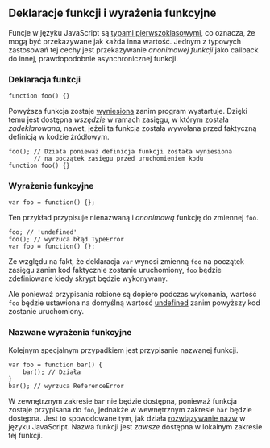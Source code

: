 ## Deklaracje funkcji i wyrażenia funkcyjne

Funcje w języku JavaScript są [typami pierwszoklasowymi][1], co oznacza, że mogą 
być przekazywane jak każda inna wartość. Jednym z typowych zastosowań tej cechy 
jest przekazywanie *anonimowej funkcji* jako callback do innej, prawdopodobnie 
asynchronicznej funkcji.

### Deklaracja funkcji

    function foo() {}

Powyższa funkcja zostaje [wyniesiona](#function.scopes) zanim program wystartuje. Dzięki temu 
jest dostępna *wszędzie* w ramach zasięgu, w którym została *zadeklarowana*,
nawet, jeżeli ta funkcja została wywołana przed faktyczną definicją w kodzie źródłowym.

    foo(); // Działa ponieważ definicja funkcji została wyniesiona 
           // na początek zasięgu przed uruchomieniem kodu
    function foo() {}

### Wyrażenie funkcyjne

    var foo = function() {};

Ten przykład przypisuje nienazwaną i *anonimową* funkcję do zmiennej `foo`.  

    foo; // 'undefined'
    foo(); // wyrzuca błąd TypeError
    var foo = function() {};

Ze względu na fakt, że deklaracja `var` wynosi zmienną `foo` na początek zasięgu 
zanim kod faktycznie zostanie uruchomiony, `foo` będzie zdefiniowane kiedy skrypt 
będzie wykonywany.

Ale ponieważ przypisania robione są dopiero podczas wykonania, wartość `foo` będzie 
ustawiona na domyślną wartość [undefined](#core.undefined) zanim powyższy kod 
zostanie uruchomiony.

### Nazwane wyrażenia funkcyjne

Kolejnym specjalnym przypadkiem jest przypisanie nazwanej funkcji. 

    var foo = function bar() {
        bar(); // Działa
    }
    bar(); // wyrzuca ReferenceError

W zewnętrznym zakresie `bar` nie będzie dostępna, ponieważ funkcja zostaje 
przypisana do `foo`, jednakże w wewnętrznym zakresie `bar` będzie dostępna.
Jest to spowodowane tym, jak działa [rozwiązywanie nazw](#function.scopes) 
w języku JavaScript. Nazwa funkcji jest *zawsze* dostępna w lokalnym 
zakresie tej funkcji.

[1]: http://pl.wikipedia.org/wiki/Typ_pierwszoklasowy
